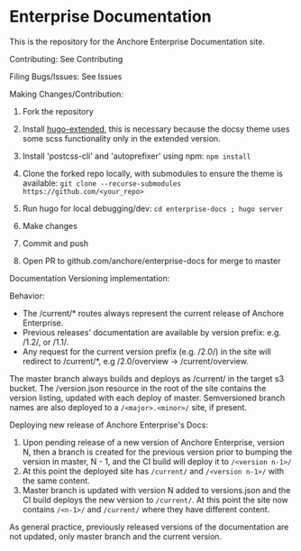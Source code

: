 # Enterprise Documentation

This is the repository for the Anchore Enterprise Documentation site.

Contributing: See Contributing

Filing Bugs/Issues: See Issues

Making Changes/Contribution:

1. Fork the repository

1. Install [hugo-extended](https://github.com/gohugoio/hugo/releases/), this is necessary because the docsy theme uses some scss functionality only in the extended version.

1. Install 'postcss-cli' and 'autoprefixer' using npm:
`npm install`

1. Clone the forked repo locally, with submodules to ensure the theme is available:
 `git clone --recurse-submodules https://github.com/<your_repo>`
 
1. Run hugo for local debugging/dev:
`cd enterprise-docs ; hugo server`

1. Make changes

1. Commit and push

1. Open PR to github.com/anchore/enterprise-docs for merge to master

Documentation Versioning implementation:

Behavior:
* The /current/* routes always represent the current release of Anchore Enterprise.
* Previous releases' documentation are available by version prefix: e.g. /1.2/, or /1.1/.
* Any request for the current version prefix (e.g. /2.0/) in the site will redirect to /current/*, e.g /2.0/overview -> /current/overview. 

The master branch always builds and deploys as /current/ in the target s3 bucket.
The /version.json resource in the root of the site contains the version listing, updated with each deploy of master.
Semversioned branch names are also deployed to a `/<major>.<minor>/` site, if present.

Deploying new release of Anchore Enterprise's Docs:
1. Upon pending release of a new version of Anchore Enterprise, version N, then a branch is created for
the previous version prior to bumping the version in master, N - 1, and the CI build will deploy it to `/<version n-1>/`
1. At this point the deployed site has `/current/` and `/<version n-1>/` with the same content.
1. Master branch is updated with version N added to versions.json and the CI build
deploys the new version to `/current/`. At this point the site now contains `/<n-1>/` and `/current/` where they have different content.

As general practice, previously released versions of the documentation are not updated, only master branch and the current version.



